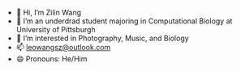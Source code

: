 - 👋 Hi, I’m Zilin Wang
- 🌱 I’m an underdrad student majoring in Computational Biology at University of Pittsburgh
- 👀 I’m interested in Photography, Music, and Biology
- 📫 leowangsz@outlook.com
- 😄 Pronouns: He/Him
